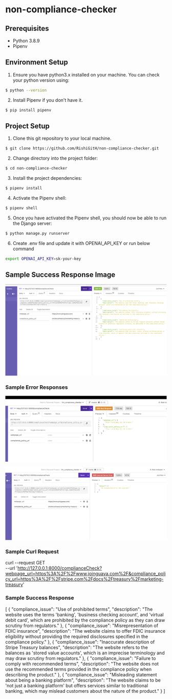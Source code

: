 # non-compliance-checker

## Prerequisites

- Python 3.8.9
- Pipenv

## Environment Setup

1. Ensure you have python3.x installed on your machine. You can check your python version using:

```bash
$ python --version
```

2. Install Pipenv if you don't have it. 

```bash
$ pip install pipenv
```

## Project Setup

1. Clone this git repository to your local machine.

```bash
$ git clone https://github.com/RishiGitH/non-compliance-checker.git
```

2. Change directory into the project folder:

```bash
$ cd non-compliance-checker
```

3. Install the project dependencies:

```bash
$ pipenv install
```

4. Activate the Pipenv shell:

```bash
$ pipenv shell
```

5. Once you have activated the Pipenv shell, you should now be able to run the Django server:

```bash
$ python manage.py runserver
```

6. Create .env file and update it with OPENAI_API_KEY or run below command
```bash
export OPENAI_API_KEY=sk-your-key
```



## Sample Success Response Image
![Alt text](readme_images/response.png?raw=true "Success Response")

### Sample Error Responses
![Alt text](readme_images/error2.png?raw=true "Missing Fields Error")

![Alt text](readme_images/error1.png?raw=true "Unexpected Error")




### Sample Curl Request
curl --request GET \
  --url 'http://127.0.0.1:8000/complianceCheck?webpage_url=https%3A%2F%2Fwww.joinguava.com%2F&compliance_policy_url=https%3A%2F%2Fstripe.com%2Fdocs%2Ftreasury%2Fmarketing-treasury'

### Sample Success Response 

[
	{
		"compliance_issue": "Use of prohibited terms",
		"description": "The website uses the terms 'banking', 'business checking account', and 'virtual debit card', which are prohibited by the compliance policy as they can draw scrutiny from regulators."
	},
	{
		"compliance_issue": "Misrepresentation of FDIC insurance",
		"description": "The website claims to offer FDIC insurance eligibility without providing the required disclosures specified in the compliance policy."
	},
	{
		"compliance_issue": "Inaccurate description of Stripe Treasury balances",
		"description": "The website refers to the balances as 'stored value accounts', which is an imprecise terminology and may draw scrutiny from regulators."
	},
	{
		"compliance_issue": "Failure to comply with recommended terms",
		"description": "The website does not use the recommended terms provided in the compliance policy when describing the product."
	},
	{
		"compliance_issue": "Misleading statement about being a banking platform",
		"description": "The website claims to be 'not just a banking platform' but offers services similar to traditional banking, which may mislead customers about the nature of the product."
	}
]